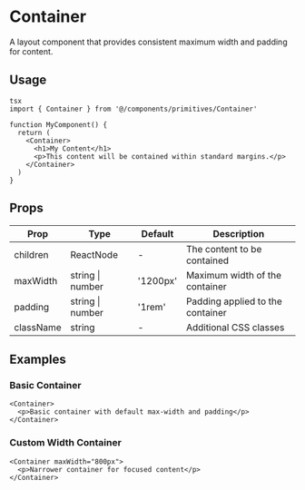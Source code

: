 # Container

A layout component that provides consistent maximum width and padding for content.

## Usage

```tsx
tsx
import { Container } from '@/components/primitives/Container'

function MyComponent() {
  return (
    <Container>
      <h1>My Content</h1>
      <p>This content will be contained within standard margins.</p>
    </Container>
  )
}
```

## Props

| Prop      | Type             | Default  | Description                      |
| --------- | ---------------- | -------- | -------------------------------- |
| children  | ReactNode        | -        | The content to be contained      |
| maxWidth  | string \| number | '1200px' | Maximum width of the container   |
| padding   | string \| number | '1rem'   | Padding applied to the container |
| className | string           | -        | Additional CSS classes           |

## Examples

### Basic Container

```tsx
<Container>
  <p>Basic container with default max-width and padding</p>
</Container>
```

### Custom Width Container

```tsx
<Container maxWidth="800px">
  <p>Narrower container for focused content</p>
</Container>
```
